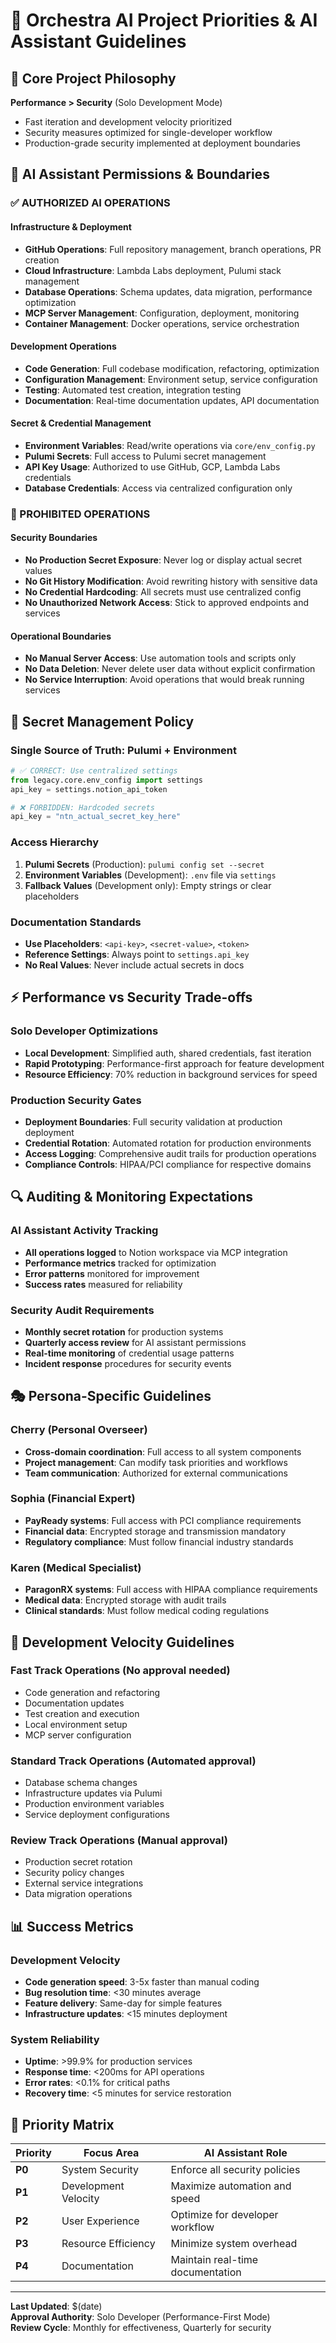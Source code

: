 # 🎯 Orchestra AI Project Priorities & AI Assistant Guidelines

## 🚀 **Core Project Philosophy**

**Performance > Security** (Solo Development Mode)
- Fast iteration and development velocity prioritized
- Security measures optimized for single-developer workflow
- Production-grade security implemented at deployment boundaries

## 🤖 **AI Assistant Permissions & Boundaries**

### **✅ AUTHORIZED AI OPERATIONS**

#### **Infrastructure & Deployment**
- **GitHub Operations**: Full repository management, branch operations, PR creation
- **Cloud Infrastructure**: Lambda Labs deployment, Pulumi stack management
- **Database Operations**: Schema updates, data migration, performance optimization
- **MCP Server Management**: Configuration, deployment, monitoring
- **Container Management**: Docker operations, service orchestration

#### **Development Operations**
- **Code Generation**: Full codebase modification, refactoring, optimization
- **Configuration Management**: Environment setup, service configuration
- **Testing**: Automated test creation, integration testing
- **Documentation**: Real-time documentation updates, API documentation

#### **Secret & Credential Management**
- **Environment Variables**: Read/write operations via `core/env_config.py`
- **Pulumi Secrets**: Full access to Pulumi secret management
- **API Key Usage**: Authorized to use GitHub, GCP, Lambda Labs credentials
- **Database Credentials**: Access via centralized configuration only

### **🚫 PROHIBITED OPERATIONS**

#### **Security Boundaries**
- **No Production Secret Exposure**: Never log or display actual secret values
- **No Git History Modification**: Avoid rewriting history with sensitive data
- **No Credential Hardcoding**: All secrets must use centralized config
- **No Unauthorized Network Access**: Stick to approved endpoints and services

#### **Operational Boundaries**
- **No Manual Server Access**: Use automation tools and scripts only
- **No Data Deletion**: Never delete user data without explicit confirmation
- **No Service Interruption**: Avoid operations that would break running services

## 🔐 **Secret Management Policy**

### **Single Source of Truth: Pulumi + Environment**
```python
# ✅ CORRECT: Use centralized settings
from legacy.core.env_config import settings
api_key = settings.notion_api_token

# ❌ FORBIDDEN: Hardcoded secrets
api_key = "ntn_actual_secret_key_here"
```

### **Access Hierarchy**
1. **Pulumi Secrets** (Production): `pulumi config set --secret`
2. **Environment Variables** (Development): `.env` file via `settings`
3. **Fallback Values** (Development only): Empty strings or clear placeholders

### **Documentation Standards**
- **Use Placeholders**: `<api-key>`, `<secret-value>`, `<token>`
- **Reference Settings**: Always point to `settings.api_key`
- **No Real Values**: Never include actual secrets in docs

## ⚡ **Performance vs Security Trade-offs**

### **Solo Developer Optimizations**
- **Local Development**: Simplified auth, shared credentials, fast iteration
- **Rapid Prototyping**: Performance-first approach for feature development
- **Resource Efficiency**: 70% reduction in background services for speed

### **Production Security Gates**
- **Deployment Boundaries**: Full security validation at production deployment
- **Credential Rotation**: Automated rotation for production environments
- **Access Logging**: Comprehensive audit trails for production operations
- **Compliance Controls**: HIPAA/PCI compliance for respective domains

## 🔍 **Auditing & Monitoring Expectations**

### **AI Assistant Activity Tracking**
- **All operations logged** to Notion workspace via MCP integration
- **Performance metrics** tracked for optimization
- **Error patterns** monitored for improvement
- **Success rates** measured for reliability

### **Security Audit Requirements**
- **Monthly secret rotation** for production systems
- **Quarterly access review** for AI assistant permissions
- **Real-time monitoring** of credential usage patterns
- **Incident response** procedures for security events

## 🎭 **Persona-Specific Guidelines**

### **Cherry (Personal Overseer)**
- **Cross-domain coordination**: Full access to all system components
- **Project management**: Can modify task priorities and workflows
- **Team communication**: Authorized for external communications

### **Sophia (Financial Expert)**
- **PayReady systems**: Full access with PCI compliance requirements
- **Financial data**: Encrypted storage and transmission mandatory
- **Regulatory compliance**: Must follow financial industry standards

### **Karen (Medical Specialist)**
- **ParagonRX systems**: Full access with HIPAA compliance requirements
- **Medical data**: Encrypted storage with audit trails
- **Clinical standards**: Must follow medical coding regulations

## 🚀 **Development Velocity Guidelines**

### **Fast Track Operations** (No approval needed)
- Code generation and refactoring
- Documentation updates
- Test creation and execution
- Local environment setup
- MCP server configuration

### **Standard Track Operations** (Automated approval)
- Database schema changes
- Infrastructure updates via Pulumi
- Production environment variables
- Service deployment configurations

### **Review Track Operations** (Manual approval)
- Production secret rotation
- Security policy changes
- External service integrations
- Data migration operations

## 📊 **Success Metrics**

### **Development Velocity**
- **Code generation speed**: 3-5x faster than manual coding
- **Bug resolution time**: <30 minutes average
- **Feature delivery**: Same-day for simple features
- **Infrastructure updates**: <15 minutes deployment

### **System Reliability**
- **Uptime**: >99.9% for production services
- **Response time**: <200ms for API operations
- **Error rates**: <0.1% for critical paths
- **Recovery time**: <5 minutes for service restoration

## 🎯 **Priority Matrix**

| Priority | Focus Area | AI Assistant Role |
|----------|------------|-------------------|
| **P0** | System Security | Enforce all security policies |
| **P1** | Development Velocity | Maximize automation and speed |
| **P2** | User Experience | Optimize for developer workflow |
| **P3** | Resource Efficiency | Minimize system overhead |
| **P4** | Documentation | Maintain real-time documentation |

---

**Last Updated**: $(date)  
**Approval Authority**: Solo Developer (Performance-First Mode)  
**Review Cycle**: Monthly for effectiveness, Quarterly for security 